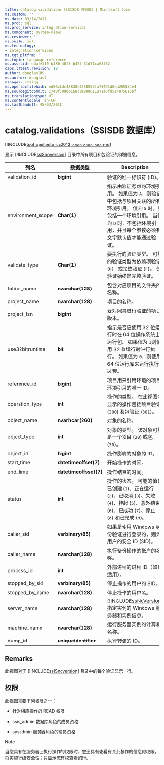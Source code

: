 ```yaml
---
title: catalog.validations（SSISDB 数据库）| Microsoft Docs
ms.custom: ''
ms.date: 03/14/2017
ms.prod: sql
ms.prod_service: integration-services
ms.component: system-views
ms.reviewer: ''
ms.suite: sql
ms.technology:
- integration-services
ms.tgt_pltfrm: ''
ms.topic: language-reference
ms.assetid: dbafe110-b480-48f3-b45f-31d71ca68f62
caps.latest.revision: 18
author: douglaslMS
ms.author: douglasl
manager: craigg
ms.openlocfilehash: ed06c8dc48838d1758553fa70491d0ea265534e4
ms.sourcegitcommit: 1740f3090b168c0e809611a7aa6fd514075616bf
ms.translationtype: HT
ms.contentlocale: zh-CN
ms.lasthandoff: 05/03/2018
---
```

# <a name="catalogvalidations-ssisdb-database"></a>catalog.validations（SSISDB 数据库）
[!INCLUDE[tsql-appliesto-ss2012-xxxx-xxxx-xxx-md](../../includes/tsql-appliesto-ss2012-xxxx-xxxx-xxx-md.md)]

  显示 [!INCLUDE[ssISnoversion](../../includes/ssisnoversion-md.md)] 目录中所有项目和包验证的详细信息。  
  
|列名|数据类型|Description|  
|-----------------|---------------|-----------------|  
|validation_id|**bigint**|验证的唯一标识符 (ID)。|  
|environment_scope|**Char(1)**|指示由验证考虑的环境引用。 如果值为 `A`，则验证中包括与项目关联的所有环境引用。 值为 `S` 时，只包括一个环境引用。 当值为 `D` 时，不包括环境引用，并且每个参数必须有文字默认值才能通过验证。|  
|validate_type|**Char(1)**|要执行的验证类型。 可能的验证类型为依赖项验证 (`D`） 或完整验证 (`F`)。 包验证始终是完整验证。|  
|folder_name|**nvarchar(128)**|包含对应项目的文件夹的名称。|  
|project_name|**nvarchar(128)**|项目的名称。|  
|project_lsn|**bigint**|要对照其进行验证的项目版本。|  
|use32bitruntime|**bit**|指示是否应使用 32 位运行时在 64 位操作系统上运行包。 如果值为 `1`则使用 32 位运行时进行执行。 如果值为 `0`，则使用 64 位运行库来运行执行过程。|  
|reference_id|**bigint**|项目用来引用环境的项目环境引用的唯一 ID。|  
|operation_type|**int**|操作的类型。 在此视图中显示的操作包括项目验证 (`300`) 和包验证 (`301`)。|  
|object_name|**nvarhcar(260)**|对象的名称。|  
|object_type|**int**|对象的类型。 该对象可能是一个项目 (`20`) 或包 (`30`)。|  
|object_id|**bigint**|操作影响的对象的 ID。|  
|start_time|**datetimeoffset(7)**|开始操作的时间。|  
|end_time|**datetimeoffsset(7)**|操作结束的时间。|  
|status|**int**|操作的状态。 可能的值是已创建 (`1`)、正在运行 (`2`)、已取消 (`3`)、失败 (`4`)、挂起 (`5`)、意外结束 (`6`)、已成功 (`7`)、停止 (`8`) 和已完成 (`9`)。|  
|caller_sid|**varbinary(85)**|如果是使用 Windows 身份验证进行登录的，则为用户的安全 ID (SID)。|  
|caller_name|**nvarchar(128)**|执行备份操作的帐户的名称。|  
|process_id|**int**|外部进程的进程 ID（如果适用）。|  
|stopped_by_sid|**varbinary(85)**|停止操作的用户的 SID。|  
|stopped_by_name|**nvarchar(128)**|停止操作的用户名。|  
|server_name|**nvarchar(128)**|[!INCLUDE[ssNoVersion](../../includes/ssnoversion-md.md)] 指定实例的 Windows 服务器和实例信息。|  
|machine_name|**nvarchar(128)**|运行服务器实例的计算机名称。|  
|dump_id|**uniqueidentifier**|执行转储的 ID。|  
  
## <a name="remarks"></a>Remarks  
 此视图对于 [!INCLUDE[ssISnoversion](../../includes/ssisnoversion-md.md)] 目录中的每个验证显示一行。  
  
## <a name="permissions"></a>权限  
 此视图需要下列权限之一：  
  
-   针对相应操作的 READ 权限  
  
-   ssis_admin 数据库角色的成员资格  
  
-   sysadmin 服务器角色的成员资格  
  
> [!NOTE]  
>  当您具有在服务器上执行操作的权限时，您还具有查看有关此操作的信息的权限。 将实施行级安全性；只显示您有权查看的行。  
  
  
